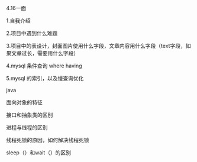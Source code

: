 4.16一面

1.自我介绍

2.项目中遇到什么难题

3.项目中的表设计，封面图片使用什么字段，文章内容用什么字段（text字段，如果文章过长，需要用什么字段）

4.mysql 条件查询 where  having

5.mysql 的索引，以及慢查询优化



java 

面向对象的特征

接口和抽象类的区别



进程与线程的区别

线程死锁的原因，如何解决线程死锁

sleep（）和wait（）的区别

